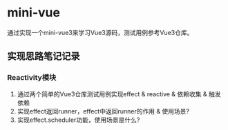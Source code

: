 # mini-vue
通过实现一个mini-vue3来学习Vue3源码，测试用例参考Vue3仓库。
## 实现思路笔记记录
### Reactivity模块
1. 通过两个简单的Vue3仓库测试用例实现effect & reactive & 依赖收集 & 触发依赖
2. 实现effect返回runner，effect中返回runner的作用 & 使用场景?
3. 实现effect.scheduler功能，使用场景是什么?
